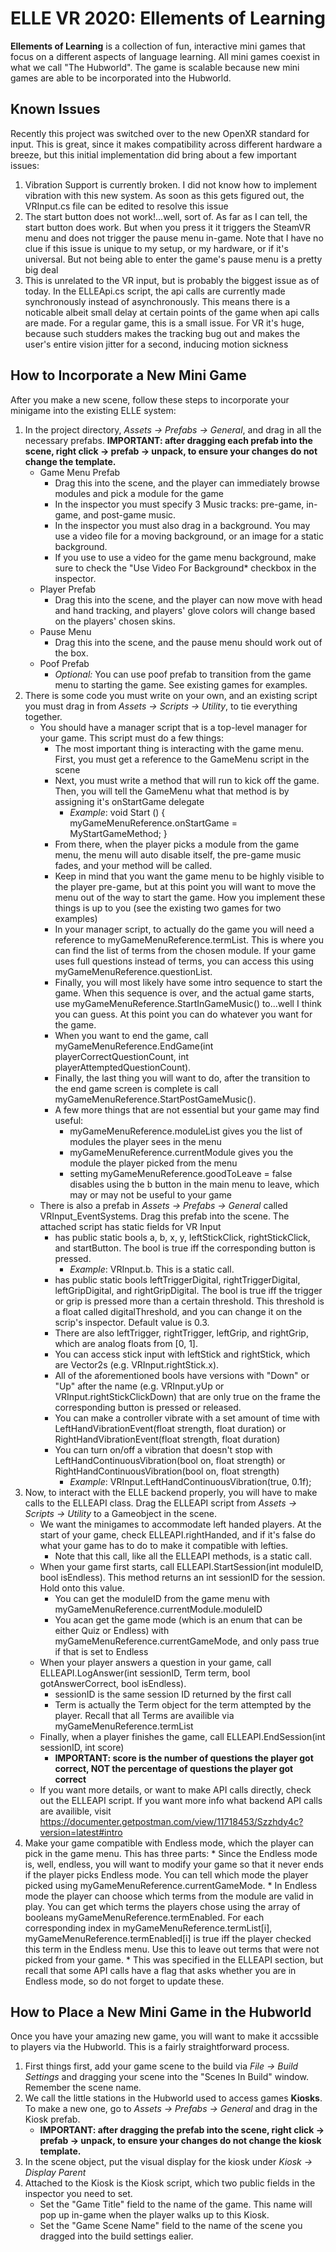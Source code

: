 # ELLE VR 2020: Ellements of Learning
**Ellements of Learning** is a collection of fun, interactive mini games that focus on a different aspects of language learning. All mini games coexist in what we call "The Hubworld". The game is scalable because new mini games are able to be incorporated into the Hubworld.

## Known Issues
Recently this project was switched over to the new OpenXR standard for input. This is great, since it makes compatibility across different hardware a breeze, but this initial implementation did bring about a few important issues:
1. Vibration Support is currently broken. I did not know how to implement vibration with this new system. As soon as this gets figured out, the VRInput.cs file can be edited to resolve this issue
2. The start button does not work!...well, sort of. As far as I can tell, the start button does work. But when you press it it triggers the SteamVR menu and does not trigger the pause menu in-game. Note that I have no clue if this issue is unique to my setup, or my hardware, or if it's universal. But not being able to enter the game's pause menu is a pretty big deal
3. This is unrelated to the VR input, but is probably the biggest issue as of today. In the ELLEApi.cs script, the api calls are currently made synchronously instead of asynchronously. This means there is a noticable albeit small delay at certain points of the game when api calls are made. For a regular game, this is a small issue. For VR it's huge, because such studders makes the tracking bug out and makes the user's entire vision jitter for a second, inducing motion sickness

## How to Incorporate a New Mini Game
After you make a new scene, follow these steps to incorporate your minigame into the existing ELLE system:

1. In the project directory, *Assets -> Prefabs -> General*, and drag in all the necessary prefabs.
    __IMPORTANT: after dragging each prefab into the scene, right click -> prefab -> unpack, to ensure your changes do not change the template.__
    * Game Menu Prefab
        * Drag this into the scene, and the player can immediately browse modules and pick a module for the game
        * In the inspector you must specify 3 Music tracks: pre-game, in-game, and post-game music.
        * In the inspector you must also drag in a background. You may use a video file for a moving background, or an image for a static background.
        * If you use to use a video for the game menu background, make sure to check the "Use Video For Background* checkbox in the inspector.
    * Player Prefab
        * Drag this into the scene, and the player can now move with head and hand tracking, and players' glove colors will change based on the players' chosen skins.
    * Pause Menu
        * Drag this into the scene, and the pause menu should work out of the box. 
    * Poof Prefab
        * *Optional:* You can use poof prefab to transition from the game menu to starting the game. See existing games for examples. 
2. There is some code you must write on your own, and an existing script you must drag in from *Assets -> Scripts -> Utility*, to tie everything together.
    * You should have a manager script that is a top-level manager for your game. This script must do a few things:
        * The most important thing is interacting with the game menu. First, you must get a reference to the GameMenu script in the scene
        * Next, you must write a method that will run to kick off the game. Then, you will tell the GameMenu what that method is by assigning it's onStartGame delegate
            * *Example*: void Start () { myGameMenuReference.onStartGame = MyStartGameMethod; }
         * From there, when the player picks a module from the game menu, the menu will auto disable itself, the pre-game music fades, and your method will be called.
         * Keep in mind that you want the game menu to be highly visible to the player pre-game, but at this point you will want to move the menu out of the way to start the game. How you implement these things is up to you (see the existing two games for two examples)
         * In your manager script, to actually do the game you will need a reference to myGameMenuReference.termList. This is where you can find the list of terms from the chosen module. If your game uses full questions instead of terms, you can access this using myGameMenuReference.questionList.
         * Finally, you will most likely have some intro sequence to start the game. When this sequence is over, and the actual game starts, use myGameMenuReference.StartInGameMusic() to...well I think you can guess. At this point you can do whatever you want for the game.
         * When you want to end the game, call myGameMenuReference.EndGame(int playerCorrectQuestionCount, int playerAttemptedQuestionCount). 
         * Finally, the last thing you will want to do, after the transition to the end game screen is complete is call myGameMenuReference.StartPostGameMusic().
         * A few more things that are not essential but your game may find useful:
            * myGameMenuReference.moduleList gives you the list of modules the player sees in the menu
            * myGameMenuReference.currentModule gives you the module the player picked from the menu
            * setting myGameMenuReference.goodToLeave = false disables using the b button in the main menu to leave, which may or may not be useful to your game
    * There is also a prefab in *Assets -> Prefabs -> General* called VRInput_EventSystems. Drag this prefab into the scene. The attached script has static fields for VR Input
        * has public static bools a, b, x, y, leftStickClick, rightStickClick, and startButton. The bool is true iff the corresponding button is pressed.
            * *Example*: VRInput.b. This is a static call.
        * has public static bools leftTriggerDigital, rightTriggerDigital, leftGripDigital, and rightGripDigital. The bool is true iff the trigger or grip is pressed more than a certain threshold. This threshold is a float called digitalThreshold, and you can change it on the scrip's inspector. Default value is 0.3.
        * There are also leftTrigger, rightTrigger, leftGrip, and rightGrip, which are analog floats from [0, 1].
        * You can access stick input with leftStick and rightStick, which are Vector2s (e.g. VRInput.rightStick.x).
        * All of the aforementioned bools have versions with "Down" or "Up" after the name (e.g. VRInput.yUp or VRInput.rightStickClickDown) that are only true on the frame the corresponding button is pressed or released.
        * You can make a controller vibrate with a set amount of time with LeftHandVibrationEvent(float strength, float duration) or RightHandVibrationEvent(float strength, float duration)
        * You can turn on/off a vibration that doesn't stop with LeftHandContinuousVibration(bool on, float strength) or RightHandContinuousVibration(bool on, float strength)
            * *Example*: VRInput.LeftHandContinuousVibration(true, 0.1f);
3. Now, to interact with the ELLE backend properly, you will have to make calls to the ELLEAPI class. Drag the ELLEAPI script from *Assets -> Scripts -> Utility* to a Gameobject in the scene.
    * We want the minigames to accommodate left handed players. At the start of your game, check ELLEAPI.rightHanded, and if it's false do what your game has to do to make it compatible with lefties.
        * Note that this call, like all the ELLEAPI methods, is a static call.
    * When your game first starts, call ELLEAPI.StartSession(int moduleID, bool isEndless). This method returns an int sessionID for the session. Hold onto this value.
        * You can get the moduleID from the game menu with myGameMenuReference.currentModule.moduleID
        * You acan get the game mode (which is an enum that can be either Quiz or Endless) with myGameMenuReference.currentGameMode, and only pass true if that is set to Endless
    * When your player answers a question in your game, call ELLEAPI.LogAnswer(int sessionID, Term term, bool gotAnswerCorrect, bool isEndless).
        * sessionID is the same session ID returned by the first call
        * Term is actually the Term object for the term attempted by the player. Recall that all Terms are availible via myGameMenuReference.termList
    * Finally, when a player finishes the game, call ELLEAPI.EndSession(int sessionID, int score)
        * __IMPORTANT: score is the number of questions the player got correct, NOT the percentage of questions the player got correct__
    * If you want more details, or want to make API calls directly, check out the ELLEAPI script. If you want more info what backend API calls are availible, visit https://documenter.getpostman.com/view/11718453/Szzhdy4c?version=latest#intro
4. Make your game compatible with Endless mode, which the player can pick in the game menu. This has three parts:
        * Since the Endless mode is, well, endless, you will want to modify your game so that it never ends if the player picks Endless mode. You can tell which mode the player picked using myGameMenuReference.currentGameMode.
        * In Endless mode the player can choose which terms from the module are valid in play. You can get which terms the players chose using the array of booleans myGameMenuReference.termEnabled. For each corresponding index in myGameMenuReference.termList[i], myGameMenuReference.termEnabled[i] is true iff the player checked this term in the Endless menu. Use this to leave out terms that were not picked from your game.
        * This was specified in the ELLEAPI section, but recall that some API calls have a flag that asks whether you are in Endless mode, so do not forget to update these.
            
            
## How to Place a New Mini Game in the Hubworld
Once you have your amazing new game, you will want to make it accssible to players via the Hubworld. This is a fairly straightforward process.

1. First things first, add your game scene to the build via *File -> Build Settings* and dragging your scene into the "Scenes In Build" window. Remember the scene name.
2. We call the little stations in the Hubworld used to access games __Kiosks__. To make a new one, go to *Assets -> Prefabs -> General* and drag in the Kiosk prefab.
    * __IMPORTANT: after dragging the prefab into the scene, right click -> prefab -> unpack, to ensure your changes do not change the kiosk template.__
3. In the scene object, put the visual display for the kiosk under *Kiosk -> Display Parent*
4. Attached to the Kiosk is the Kiosk script, which two public fields in the inspector you need to set.
    * Set the "Game Title" field to the name of the game. This name will pop up in-game when the player walks up to this Kiosk.
    * Set the "Game Scene Name" field to the name of the scene you dragged into the build settings ealier.

 
